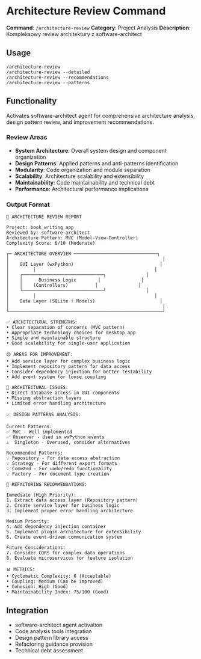 # Architecture Review Command

**Command**: `/architecture-review`
**Category**: Project Analysis
**Description**: Kompleksowy review architektury z software-architect

## Usage

```
/architecture-review
/architecture-review --detailed
/architecture-review --recommendations
/architecture-review --patterns
```

## Functionality

Activates software-architect agent for comprehensive architecture analysis, design pattern review, and improvement recommendations.

### Review Areas
- **System Architecture**: Overall system design and component organization
- **Design Patterns**: Applied patterns and anti-patterns identification
- **Modularity**: Code organization and module separation
- **Scalability**: Architecture scalability and extensibility
- **Maintainability**: Code maintainability and technical debt
- **Performance**: Architectural performance implications

### Output Format
```
🏢 ARCHITECTURE REVIEW REPORT

Project: book_writing_app
Reviewed by: software-architect
Architecture Pattern: MVC (Model-View-Controller)
Complexity Score: 6/10 (Moderate)

┌─ ARCHITECTURE OVERVIEW ───────────────────────────────┐
│                                                         │
│    GUI Layer (wxPython)                                │
│         │                                            │
│    ┌──────────────────────────────┐               │
│    │      Business Logic        │               │
│    │    (Controllers)          │               │
│    └──────────────────────────────┘               │
│         │                                            │
│    Data Layer (SQLite + Models)                        │
│                                                         │
└─────────────────────────────────────────────────────────┘

✅ ARCHITECTURAL STRENGTHS:
• Clear separation of concerns (MVC pattern)
• Appropriate technology choices for desktop app
• Simple and maintainable structure
• Good scalability for single-user application

🟡 AREAS FOR IMPROVEMENT:
• Add service layer for complex business logic
• Implement repository pattern for data access
• Consider dependency injection for better testability
• Add event system for loose coupling

🚨 ARCHITECTURAL ISSUES:
• Direct database access in GUI components
• Missing abstraction layers
• Limited error handling architecture

📈 DESIGN PATTERNS ANALYSIS:

Current Patterns:
✅ MVC - Well implemented
✅ Observer - Used in wxPython events
⚠️  Singleton - Overused, consider alternatives

Recommended Patterns:
💡 Repository - For data access abstraction
💡 Strategy - For different export formats
💡 Command - For undo/redo functionality
💡 Factory - For document type creation

🔧 REFACTORING RECOMMENDATIONS:

Immediate (High Priority):
1. Extract data access layer (Repository pattern)
2. Create service layer for business logic
3. Implement proper error handling architecture

Medium Priority:
4. Add dependency injection container
5. Implement plugin architecture for extensibility
6. Create event-driven communication system

Future Considerations:
7. Consider CQRS for complex data operations
8. Evaluate microservices for feature isolation

📊 METRICS:
• Cyclomatic Complexity: 6 (Acceptable)
• Coupling: Medium (Can be improved)
• Cohesion: High (Good)
• Maintainability Index: 75/100 (Good)
```

## Integration

- software-architect agent activation
- Code analysis tools integration
- Design pattern library access
- Refactoring guidance provision
- Technical debt assessment